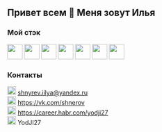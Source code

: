 ## Привет всем 👋 Меня зовут Илья

### Мой стэк  
<img width="35" height="35" src="https://simpleicons.org/icons/visualstudiocode.svg">  
<img width="35" height="35" src="https://simpleicons.org/icons/html5.svg">
<img width="35" height="35" src="https://simpleicons.org/icons/css3.svg">
<img width="35" height="35" src="https://simpleicons.org/icons/javascript.svg">
<img width="35" height="35" src="https://simpleicons.org/icons/react.svg">
<img width="35" height="35" src="https://simpleicons.org/icons/node-dot-js.svg">
<img width="35" height="35" src="https://simpleicons.org/icons/git.svg">


### Контакты
<img src="https://www.pngrepo.com/png/285/170/email.png" width="20" height="20">  shnyrev.iilya@yandex.ru   
<img src="https://simpleicons.org/icons/vk.svg" width="20" height="20">  https://vk.com/shnerov  
<img src="https://simpleicons.org/icons/habr.svg" width="20" height="20">  https://career.habr.com/yodji27  
<img src="https://simpleicons.org/icons/telegram.svg" width="20" height="20">  YodJI27  
